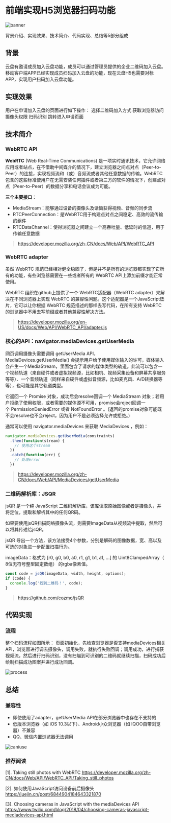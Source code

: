 # 前端实现H5浏览器扫码功能

![banner](http://127.0.0.1:8080/images/banner.png)

背景介绍、实现效果、技术简介、代码实现、总结等5部分组成

## 背景

云盘有邀请成员加入云盘功能，成员可以通过管理员提供的企业二维码加入云盘。
移动客户端APP已经实现成员扫码加入云盘的功能，现在云盘H5也需要对标APP，实现用户扫码加入云盘功能。

## 实现效果

用户在申请加入云盘的页面进行如下操作：
选择二维码加入方式
获取浏览器访问摄像头权限
扫码识别
跳转进入申请页面


## 技术简介

### WebRTC API

**WebRTC** (Web Real-Time Communications) 是一项实时通讯技术，它允许网络应用或者站点，在不借助中间媒介的情况下，建立浏览器之间点对点（Peer-to-Peer）的连接，实现视频流和（或）音频流或者其他任意数据的传输。WebRTC包含的这些标准使用户在无需安装任何插件或者第三方的软件的情况下，创建点对点（Peer-to-Peer）的数据分享和电话会议成为可能。

**三个主要接口**：
* MediaStream：能够通过设备的摄像头及话筒获得视频、音频的同步流
* RTCPeerConnection：是WebRTC用于构建点对点之间稳定、高效的流传输的组件
* RTCDataChannel：使得浏览器之间建立一个高吞吐量、低延时的信道，用于传输任意数据

> https://developer.mozilla.org/zh-CN/docs/Web/API/WebRTC_API

### WebRTC adapter

虽然 WebRTC 规范已经相对健全稳固了，但是并不是所有的浏览器都实现了它所有的功能，有些浏览器需要在一些或者所有的 WebRTC API上添加前缀才能正常使用。

WebRTC 组织在github上提供了一个 WebRTC适配器（WebRTC adapter）来解决在不同浏览器上实现 WebRTC 的兼容性问题。这个适配器是一个JavaScript垫片，它可以让你根据 WebRTC 规范描述的那样去写代码，在所有支持 WebRTC的浏览器中不用去写前缀或者其他兼容性解决方法。

> https://developer.mozilla.org/en-US/docs/Web/API/WebRTC_API/adapter.js


### 核心的API：navigator.mediaDevices.getUserMedia

网页调用摄像头需要调用 getUserMedia API，MediaDevices.getUserMedia() 会提示用户给予使用媒体输入的许可，媒体输入会产生一个MediaStream，里面包含了请求的媒体类型的轨道。此流可以包含一个视频轨道（来自硬件或者虚拟视频源，比如相机、视频采集设备和屏幕共享服务等等）、一个音频轨道（同样来自硬件或虚拟音频源，比如麦克风、A/D转换器等等），也可能是其它轨道类型。

它返回一个 Promise 对象，成功后会resolve回调一个 MediaStream 对象；若用户拒绝了使用权限，或者需要的媒体源不可用，promise会reject回调一个 PermissionDeniedError 或者 NotFoundError 。(返回的promise对象可能既不会resolve也不会reject，因为用户不是必须选择允许或拒绝。)

通常可以使用 navigator.mediaDevices 来获取 MediaDevices ，例如：

```js
navigator.mediaDevices.getUserMedia(constraints)
  .then(function(stream) {
    // 使用这个stream
  })
  .catch(function(err) {
    // 处理error
  })
```

>https://developer.mozilla.org/zh-CN/docs/Web/API/MediaDevices/getUserMedia


### 二维码解析库：JSQR

jsQR 是一个纯 JavaScript 二维码解析库，该库读取原始图像或者是摄像头，并将定位，提取和解析其中的任何QR码。

如果要使用jsQR扫描网络摄像头流，则需要ImageData从视频流中提取，然后可以将其传递给jsQR。

jsQR 导出一个方法，该方法接受4个参数，分别是解码的图像数据，宽、高以及可选的对象进一步配置扫描行为。

imageData：格式为 [r0, g0, b0, a0, r1, g1, b1, a1, ...] 的 Uint8ClampedArray（ 8位无符号整型固定数组） 的rgba像素值。

```js
const code = jsQR(imageData, width, height, options);
if (code) {
  console.log('找到二维码！', code);
}
```

> https://github.com/cozmo/jsQR


## 代码实现

### 流程

整个扫码流程如图所示：
页面初始化，先检查浏览器是否支持mediaDevices相关API，浏览器进行调去摄像头，调用失败，就执行失败回调；调用成功，进行捕获视频流，然后进行扫码识别，没有扫瞄到可识别的二维码就继续扫描，扫码成功后绘制扫描成功图案并进行成功回调。

![process](http://127.0.0.1:8080/images/process.png)

## 总结

### 兼容性

* 即使使用了adapter，getUserMedia API在部分浏览器中也存在不支持的
* 低版本浏览器（如 iOS 10.3以下）、Android小众浏览器（如 IQOO自带浏览器）不兼容
* QQ、微信内置浏览器无法调用

![caniuse](http://127.0.0.1:8080/images/caniuse.png)

### 推荐阅读

[1]. Taking still photos with WebRTC
https://developer.mozilla.org/zh-CN/docs/Web/API/WebRTC_API/Taking_still_photos

[2]. 如何使用JavaScript访问设备前后摄像头
https://juejin.cn/post/6844904184643321870

[3]. Choosing cameras in JavaScript with the mediaDevices API
https://www.twilio.com/blog/2018/04/choosing-cameras-javascript-mediadevices-api.html

